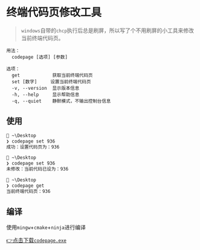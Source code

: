 # 终端代码页修改工具

> `windows`自带的`chcp`执行后总是刷屏，所以写了个不用刷屏的小工具来修改当前终端代码页。

```
用法：
  codepage [选项] [参数]

选项：
  get            获取当前终端代码页
  set [数字]     设置当前终端代码页
  -v, --version  显示版本信息
  -h, --help     显示帮助信息
  -q, --quiet    静默模式，不输出控制台信息
```

## 使用

```cmd
📁 ~\Desktop
❯ codepage set 936
成功：设置代码页为：936

📁 ~\Desktop
❯ codepage set 936
未修改：当前代码已设为：936

📁 ~\Desktop
❯ codepage get
当前终端代码页：936
```

## 编译

使用`mingw`+`cmake`+`ninja`进行编译

[👉点击下载`codepage.exe`](codepage.exe "✨鼠标右键另存为")